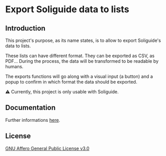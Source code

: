 # Export Soliguide data to lists

## Introduction
This project's purpose, as its name states, is to allow to export Soliguide's data to lists.

These lists can have different format. They can be exported as CSV, as PDF... During the process, the data will be transformed to be readable by humans.

The exports functions will go along with a visual input (a button) and a popup to confirm in which format the data should be exported.

⚠️ Currently, this project is only usable with Soliguide.

## Documentation

Further informations [here](https://solinumasso.github.io/soliguide-liste-papier/).

## License
[GNU Affero General Public License v3.0](https://www.gnu.org/licenses/#AGPL)
